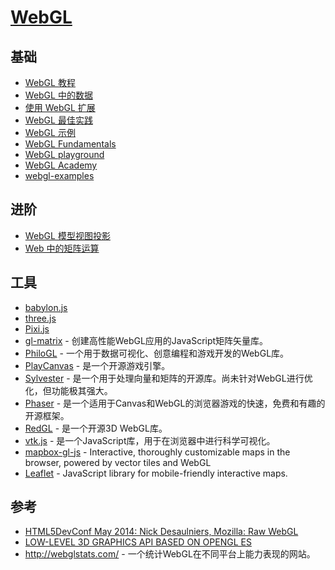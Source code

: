 # [WebGL](https://developer.mozilla.org/zh-CN/docs/Web/API/WebGL_API)

## 基础

- [WebGL 教程](https://developer.mozilla.org/zh-CN/docs/Web/API/WebGL_API/Tutorial)
- [WebGL 中的数据](https://developer.mozilla.org/zh-CN/docs/Web/API/WebGL_API/Data)
- [使用 WebGL 扩展](https://developer.mozilla.org/zh-CN/docs/Web/API/WebGL_API/Using_Extensions)
- [WebGL 最佳实践](https://developer.mozilla.org/zh-CN/docs/Web/API/WebGL_API/WebGL_best_practices)
- [WebGL 示例](https://developer.mozilla.org/zh-CN/docs/Web/API/WebGL_API/By_example)
- [WebGL Fundamentals](https://www.html5rocks.com/en/tutorials/webgl/webgl_fundamentals/)
- [WebGL playground](http://webglplayground.net/)
- [WebGL Academy](http://www.webglacademy.com/)
- [webgl-examples](https://github.com/mdn/webgl-examples/tree/gh-pages/tutorial)

## 进阶

- [WebGL 模型视图投影](https://developer.mozilla.org/zh-CN/docs/Web/API/WebGL_API)
- [Web 中的矩阵运算](https://developer.mozilla.org/zh-CN/docs/Web/API/WebGL_API/Matrix_math_for_the_web)

## 工具

- [babylon.js](https://www.babylonjs.com/)
- [three.js](https://threejs.org/)
- [Pixi.js](https://pixijs.com/)
- [gl-matrix](https://github.com/toji/gl-matrix) - 创建高性能WebGL应用的JavaScript矩阵矢量库。
- [PhiloGL]() - 一个用于数据可视化、创意编程和游戏开发的WebGL库。
- [PlayCanvas](https://playcanvas.com/) - 是一个开源游戏引擎。
- [Sylvester](http://sylvester.jcoglan.com/) - 是一个用于处理向量和矩阵的开源库。尚未针对WebGL进行优化，但功能极其强大。
- [Phaser](https://phaser.io/) - 是一个适用于Canvas和WebGL的浏览器游戏的快速，免费和有趣的开源框架。
- [RedGL](https://github.com/redcamel/RedGL2) - 是一个开源3D WebGL库。
- [vtk.js](https://kitware.github.io/vtk-js/) - 是一个JavaScript库，用于在浏览器中进行科学可视化。
- [mapbox-gl-js](https://github.com/mapbox/mapbox-gl-js) - Interactive, thoroughly customizable maps in the browser, powered by vector tiles and WebGL
- [Leaflet](https://github.com/Leaflet/Leaflet) - JavaScript library for mobile-friendly interactive maps.

## 参考

- [HTML5DevConf May 2014: Nick Desaulniers, Mozilla: Raw WebGL](https://www.youtube.com/embed/H4c8t6myAWU/?feature=player_detailpage)
- [LOW-LEVEL 3D GRAPHICS API BASED ON OPENGL ES](https://www.khronos.org/webgl/)
- http://webglstats.com/ - 一个统计WebGL在不同平台上能力表现的网站。
